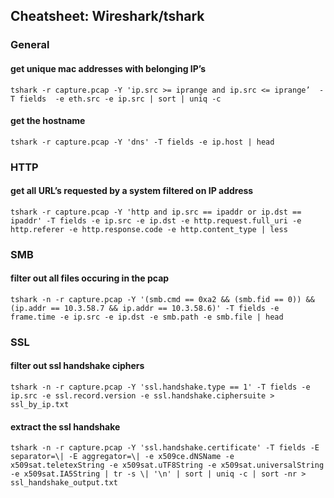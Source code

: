 ## Cheatsheet: Wireshark/tshark
### General
#### get unique mac addresses with belonging IP’s 
``` tshark -r capture.pcap -Y 'ip.src >= iprange and ip.src <= iprange’  -T fields  -e eth.src -e ip.src | sort | uniq -c ```

#### get the hostname
``` tshark -r capture.pcap -Y 'dns' -T fields -e ip.host | head ```

### HTTP
#### get all URL’s requested by a system filtered on IP address
``` tshark -r capture.pcap -Y 'http and ip.src == ipaddr or ip.dst == ipaddr' -T fields -e ip.src -e ip.dst -e http.request.full_uri -e http.referer -e http.response.code -e http.content_type | less ```


### SMB
#### filter out all files occuring in the pcap
```tshark -n -r capture.pcap -Y '(smb.cmd == 0xa2 && (smb.fid == 0)) && (ip.addr == 10.3.58.7 && ip.addr == 10.3.58.6)' -T fields -e frame.time -e ip.src -e ip.dst -e smb.path -e smb.file | head ```

### SSL
#### filter out ssl handshake ciphers
```tshark -n -r capture.pcap -Y 'ssl.handshake.type == 1' -T fields -e ip.src -e ssl.record.version -e ssl.handshake.ciphersuite > ssl_by_ip.txt```

#### extract the ssl handshake
```tshark -n -r capture.pcap -Y 'ssl.handshake.certificate' -T fields -E separator=\| -E aggregator=\| -e x509ce.dNSName -e x509sat.teletexString -e x509sat.uTF8String -e x509sat.universalString -e x509sat.IA5String | tr -s \| '\n' | sort | uniq -c | sort -nr > ssl_handshake_output.txt```
